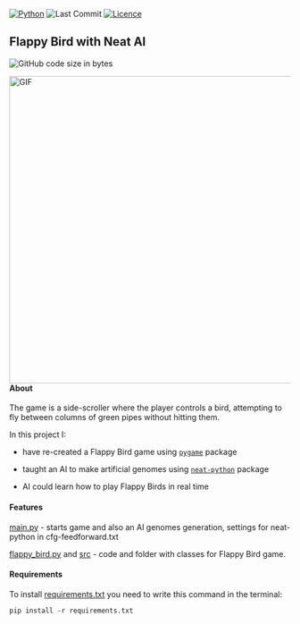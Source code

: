 [![Python](https://img.shields.io/badge/python-3670A0?style=for-the-badge&logo=python&logoColor=ffdd54)](https://www.python.org/)
![Last Commit](https://img.shields.io/github/last-commit/CoolmixZero/yclients-api-python?style=for-the-badge)
[![Licence](https://img.shields.io/github/license/Ileriayo/markdown-badges?style=for-the-badge)](./LICENSE)

## Flappy Bird with Neat AI

![GitHub code size in bytes](https://img.shields.io/github/languages/code-size/CoolmixZero/flappy-bird-ai)

<img align="right" src="images/Flappy Bird AI.gif" height="550" alt="GIF"/>

#### About
The game is a side-scroller where the player controls a bird, attempting to fly between columns of green pipes without hitting them.

In this project I:
- have re-created a Flappy Bird game using [`pygame`](https://pypi.org/project/pygame/) package 

- taught an AI to make artificial genomes using [`neat-python`](https://neat-python.readthedocs.io/en/latest/) package

- AI could learn how to play Flappy Birds in real time

#### Features
[main.py](https://github.com/CoolmixZero/flappy-bird-ai/main.py) - starts game and also an AI genomes generation, settings for neat-python in cfg-feedforward.txt 

[flappy_bird.py](https://github.com/CoolmixZero/flappy-bird-ai/flappy_bird.py) and [src](https://github.com/CoolmixZero/flappy-bird-ai/src) - code and folder with classes for Flappy Bird game.

#### Requirements
To install [requirements.txt](https://github.com/CoolmixZero/flappy-bird-ai/requirements.txt) you need to write this command in the terminal:
```shell
pip install -r requirements.txt
```


